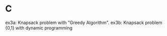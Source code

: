 # C
ex3a: Knapsack problem with "Greedy Algorithm". ex3b: Knapsack problem {0,1} with dynamic programming
